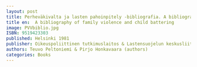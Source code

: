 ```yaml
---
layout: post
title: Perheväkivalta ja lasten pahoinpitely -bibliografia. A bibliography of family violence and child battering (64s.)
title en:  A bibliography of family violence and child battering
image: PVVbiblio.jpg
ISBN: 9519423303
published: Helsinki 1981 
publisher: Oikeuspoliittinen tutkimuslaitos & Lastensuojelun keskusliitto
authors: Teuvo Peltoniemi & Pirjo Honkavaara (authors) 
categories: Books
---
```

